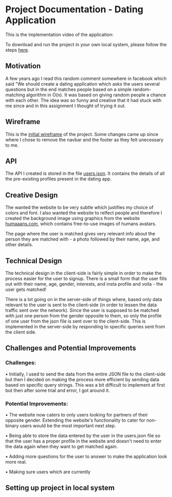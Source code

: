 # Project Documentation - Dating Application

This is the implementation video of the application:

To download and run the project in your own local system, please follow the steps [here]().
## Motivation
A few years ago I read this random comment somewhere in facebook which said "We should create a dating application which asks the users several questions but in the end matches people based on a simple random-matching algorithm in O(n). It was based on giving random people a chance with each other. The idea was so funny and creative that it had stuck with me since and in this assignment I thought of trying it out. 

## Wireframe
This is the [initial wireframe]() of the project. Some changes came up since where I chose to remove the navbar and the footer as they felt unecessary to me. 

## API
The API I created is stored in the file [users.json](). It contains the details of all the pre-existing profiles present in the dating app.

## Creative Design
The wanted the website to be very subtle which justifies my choice of colors and font. I also wanted the website to relfect people and therefore I created the background image using graphics from the website [humaaans.com](https://www.humaaans.com/), which contains free-to-use images of humans avatars. 

The page where the user is matched gives very relevant info about the person they are matched with - a photo followed by their name, age, and other details.

## Technical Design
The technical design in the client-side is fairly simple in order to make the process easier for the user to signup. There is a small form that the user fills out with their name, age, gender, interests, and insta profile and voila - the user gets matched!

There is a lot going on in the server-side of things where, based only data relevant to the user is sent to the client-side (in order to lessen the data traffic sent over the network). Since the user is supposed to be matched with just one person from the gender opposite to them, so only the profile of one user from the json file is sent over to the client-side. This is implemented in the server-side by responding to specific queries sent from the client side. 

## Challenges and Potential Improvements
### Challenges:
• Initially, I used to send the data from the  entire JSON file to the client-side but then I decided on making the process more efficient by sending data based on specific query strings. This was a bit difficult to implement at first but then after some trial and error, I got around it.

### Potential Improvements:
• The website now caters to only users looking for partners of their opposite gender. Extending the website's functionality to cater for non-binary users would be the most important next step.

• Being able to store the data entered by the user in the users.json file so that the user has a proper profile in the website and doesn't need to enter the data again when they want to get matched again.

• Adding more questions for the user to answer to make the application look more real.

• Making sure users which are currently 

## Setting up project in local system




